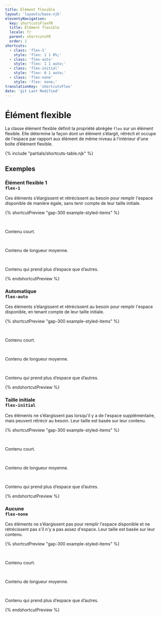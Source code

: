 ```yaml
---
title: Élément flexible
layout: 'layouts/base.njk'
eleventyNavigation:
  key: shortcutsFlexFR
  title: Élément flexible
  locale: fr
  parent: shortcutsFR
  order: 1
shortcuts:
  - class: 'flex-1'
    style: 'flex: 1 1 0%;'
  - class: 'flex-auto'
    style: 'flex: 1 1 auto;'
  - class: 'flex-initial'
    style: 'flex: 0 1 auto;'
  - class: 'flex-none'
    style: 'flex: none;'
translationKey: 'shortcutsFlex'
date: 'git Last Modified'
---
```


# Élément flexible

La classe élément flexible définit la propriété abrégée `flex` sur un élément flexible. Elle détermine la façon dont un élément s’élargit, rétrécit et occupe de l'espace par rapport aux élément de même niveau à l'intérieur d'une boîte d’élément flexible.

{% include "partials/shortcuts-table.njk" %}

## Exemples

### Élément flexible 1<br/>`flex-1`

Ces éléments s’élargissent et rétrécissent au besoin pour remplir l'espace disponible de manière égale, sans tenir compte de leur taille initiale.

{% shortcutPreview "gap-300 example-styled-items" %}

<div class="d-flex">
  <p class="flex-1">Contenu court.</p>
  <p class="flex-1">Contenu de longueur moyenne.</p>
  <p class="flex-1">Contenu qui prend plus d’espace que d’autres.</p>
</div>
{% endshortcutPreview %}

### Automatique<br/>`flex-auto`

Ces éléments s’élargissent et rétrécissent au besoin pour remplir l'espace disponible, en tenant compte de leur taille initiale.

{% shortcutPreview "gap-300 example-styled-items" %}

<div class="d-flex">
  <p class="flex-auto">Contenu court.</p>
  <p class="flex-auto">Contenu de longueur moyenne.</p>
  <p class="flex-auto">Contenu qui prend plus d’espace que d’autres.</p>
</div>
{% endshortcutPreview %}

### Taille initiale<br/>`flex-initial`

Ces éléments ne s’élargissent pas lorsqu'il y a de l'espace supplémentaire, mais peuvent rétrécir au besoin. Leur taille est basée sur leur contenu.

{% shortcutPreview "gap-300 example-styled-items" %}

<div class="d-flex">
  <p class="flex-initial">Contenu court.</p>
  <p class="flex-initial">Contenu de longueur moyenne.</p>
  <p class="flex-initial">Contenu qui prend plus d’espace que d’autres.</p>
</div>
{% endshortcutPreview %}

### Aucune<br/>`flex-none`

Ces éléments ne s’élargissent pas pour remplir l'espace disponible et ne rétrécissent pas s'il n'y a pas assez d'espace. Leur taille est basée sur leur contenu.

{% shortcutPreview "gap-300 example-styled-items" %}

<div class="d-flex">
  <p class="flex-none">Contenu court.</p>
  <p class="flex-none">Contenu de longueur moyenne.</p>
  <p class="flex-none">Contenu qui prend plus d’espace que d’autres.</p>
</div>
{% endshortcutPreview %}
